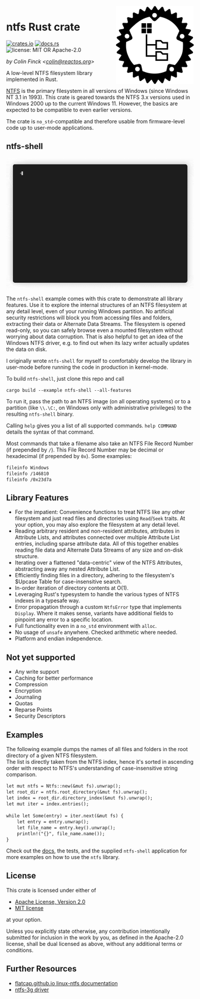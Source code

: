 <img align="right" src="img/ntfs.svg">

# ntfs Rust crate

[![crates.io](https://img.shields.io/crates/v/ntfs)](https://crates.io/crates/ntfs)
[![docs.rs](https://img.shields.io/docsrs/ntfs)](https://docs.rs/ntfs)
![license: MIT OR Apache-2.0](https://img.shields.io/crates/l/ntfs)

*by Colin Finck <<colin@reactos.org>>*

A low-level NTFS filesystem library implemented in Rust.

[NTFS](https://en.wikipedia.org/wiki/NTFS) is the primary filesystem in all versions of Windows (since Windows NT 3.1 in 1993).
This crate is geared towards the NTFS 3.x versions used in Windows 2000 up to the current Windows 11.
However, the basics are expected to be compatible to even earlier versions.

The crate is `no_std`-compatible and therefore usable from firmware-level code up to user-mode applications.

## ntfs-shell
![ntfs-shell demo](img/ntfs-shell.gif)

The `ntfs-shell` example comes with this crate to demonstrate all library features.
Use it to explore the internal structures of an NTFS filesystem at any detail level, even of your running Windows partition.
No artificial security restrictions will block you from accessing files and folders, extracting their data or Alternate Data Streams.
The filesystem is opened read-only, so you can safely browse even a mounted filesystem without worrying about data corruption.
That is also helpful to get an idea of the Windows NTFS driver, e.g. to find out when its lazy writer actually updates the data on disk.

I originally wrote `ntfs-shell` for myself to comfortably develop the library in user-mode before running the code in production in kernel-mode.

To build `ntfs-shell`, just clone this repo and call

```
cargo build --example ntfs-shell --all-features
```

To run it, pass the path to an NTFS image (on all operating systems) or to a partition (like `\\.\C:`, on Windows only with administrative privileges) to the resulting `ntfs-shell` binary.

Calling `help` gives you a list of all supported commands.
`help COMMAND` details the syntax of that command.

Most commands that take a filename also take an NTFS File Record Number (if prepended by `/`).
This File Record Number may be decimal or hexadecimal (if prepended by `0x`).
Some examples:

```
fileinfo Windows
fileinfo /146810
fileinfo /0x23d7a
```

## Library Features
* For the impatient: Convenience functions to treat NTFS like any other filesystem and just read files and directories using `Read`/`Seek` traits.
  At your option, you may also explore the filesystem at any detail level.
* Reading arbitrary resident and non-resident attributes, attributes in Attribute Lists, and attributes connected over multiple Attribute List entries, including sparse attribute data.
  All of this together enables reading file data and Alternate Data Streams of any size and on-disk structure.
* Iterating over a flattened "data-centric" view of the NTFS Attributes, abstracting away any nested Attribute List.
* Efficiently finding files in a directory, adhering to the filesystem's $Upcase Table for case-insensitive search.
* In-order iteration of directory contents at O(1).
* Leveraging Rust's typesystem to handle the various types of NTFS indexes in a typesafe way.
* Error propagation through a custom `NtfsError` type that implements `Display`.
  Where it makes sense, variants have additional fields to pinpoint any error to a specific location.
* Full functionality even in a `no_std` environment with `alloc`.
* No usage of `unsafe` anywhere. Checked arithmetic where needed.
* Platform and endian independence.

## Not yet supported
* Any write support
* Caching for better performance
* Compression
* Encryption
* Journaling
* Quotas
* Reparse Points
* Security Descriptors

## Examples
The following example dumps the names of all files and folders in the root directory of a given NTFS filesystem.  
The list is directly taken from the NTFS index, hence it's sorted in ascending order with respect to NTFS's understanding of case-insensitive string comparison.

```rust,no_run
let mut ntfs = Ntfs::new(&mut fs).unwrap();
let root_dir = ntfs.root_directory(&mut fs).unwrap();
let index = root_dir.directory_index(&mut fs).unwrap();
let mut iter = index.entries();

while let Some(entry) = iter.next(&mut fs) {
    let entry = entry.unwrap();
    let file_name = entry.key().unwrap();
    println!("{}", file_name.name());
}
```

Check out the [docs](https://docs.rs/ntfs), the tests, and the supplied `ntfs-shell` application for more examples on how to use the `ntfs` library.

## License
This crate is licensed under either of

 * [Apache License, Version 2.0](http://www.apache.org/licenses/LICENSE-2.0)
 * [MIT license](http://opensource.org/licenses/MIT)

at your option.

Unless you explicitly state otherwise, any contribution intentionally submitted for inclusion in the work by you, as defined in the Apache-2.0 license, shall be dual licensed as above, without any additional terms or conditions.

## Further Resources
* [flatcap.github.io linux-ntfs documentation](https://flatcap.github.io/linux-ntfs/ntfs/)
* [ntfs-3g driver](https://github.com/tuxera/ntfs-3g)
